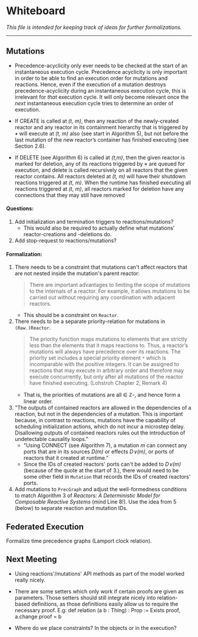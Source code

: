 # Whiteboard

*This file is intended for keeping track of ideas for further formalizations.*

---

## Mutations

* Precedence-acyclicity only ever needs to be checked at the start of an instantaneous execution cycle. Precedence acyclicity is only important in order to be able to find an execution order for mutations and reactions. Hence, even if the execution of a mutation destroys precedence-acyclicity during an instantaneous execution cycle, this is irrelevant for *that* execution cycle. It will only become relevant once the *next* instantaneous execution cycle tries to determine an order of execution. 

* If CREATE is called at *(t, m)*, then any reaction of the newly-created reactor and any reactor in its containment hierarchy that is triggered by • will execute at *(t, m)* also (see start in Algorithm 5), but not before the last mutation of the new reactor’s container has finished executing (see Section 2.6).

* If DELETE (see Algorithm 6) is called at *(t,m)*, then the given reactor is marked for deletion, any of its reactions triggered by ⋄ are queued for execution, and delete is called recursively on all reactors that the given reactor contains. All reactors deleted at *(t, m)* will have their shutdown reactions triggered at *(t, m)*. When the runtime has finished executing all reactions triggered at *(t, m)*, all reactors marked for deletion have any connections that they may still have removed

#### Questions:

1. Add initialization and termination triggers to reactions/mutations?
    * This would also be required to actually define what mutations' reactor-creations and -deletions do.
2. Add stop-request to reactions/mutations?

#### Formalization:

1. There needs to be a constraint that mutations can't affect reactors that are not nested inside the mutation's parent reactor:
    > There are important advantages to limiting the scope of mutations to the internals of a reactor. For example, it allows mutations to be carried out without requiring any coordination with adjacent reactors.
    * This should be a constraint on `Reactor`.
2. There needs to be a separate priority-relation for mutations in `(Raw.)Reactor`.
    > The priority function maps mutations to elements that are strictly less than the elements that it maps reactions to. Thus, a reactor’s mutations will always have precedence over its reactions. The priority set includes a special priority element `*` which is incomparable with the positive integers. It can be assigned to reactions that may execute in arbitrary order and therefore may execute concurrently, but only after all mutations of the reactor have finished executing. (Lohstroh Chapter 2, Remark 4)
    * That is, the priorities of mutations are all ∈ ℤ-, and hence form a linear order.
3. "The outputs of contained reactors are allowed in the dependencies of a reaction, but not in the dependencies of a mutation. This is important because, in contrast to reactions, mutations have the capability of scheduling initialization actions, which do not incur a microstep delay. Disallowing outputs of contained reactors rules out the introduction of undetectable causality loops."
    * "Using CONNECT (see Algorithm 7), a mutation *m* can connect any ports that are in its sources *D(m)* or effects *D∨(m)*, or ports of reactors that it created at runtime."
    * Since the IDs of created reactors' ports can't be added to *D∨(m)* (because of the quote at the start of 3.), there would need to be some other field in `Mutation` that records the IDs of created reactors' ports.
4. Add mutations to `PrecGraph` and adjust the well-formedness conditions to match Algorithm 3 of *Reactors: A Deterministic Model for Composable Reactive Systems* (mind Line 8!). Use the idea from 5 (below) to separate reaction and mutation IDs.

## Federated Execution

Formalize time precedence graphs (Lamport clock relation). 

## Next Meeting

* Using reactions'/mutations' API methods as part of the model worked really nicely.

* There are some setters which only work if certain proofs are given as parameters. 
  Those setters should still integrate nicely into relation-based definitions,
  as those definitions easily allow us to require the necessary proof.
  E.g:
  def relation (a b : Thing) : Prop := Exists proof, a.change proof = b
    
* Where do we place constraints? In the objects or in the execution?
  